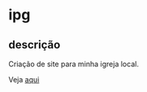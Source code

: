 # ipg

## descrição

Criação de site para minha igreja local. 

Veja [aqui](https://edivaldocostalimajr.github.io/ipg/) 
